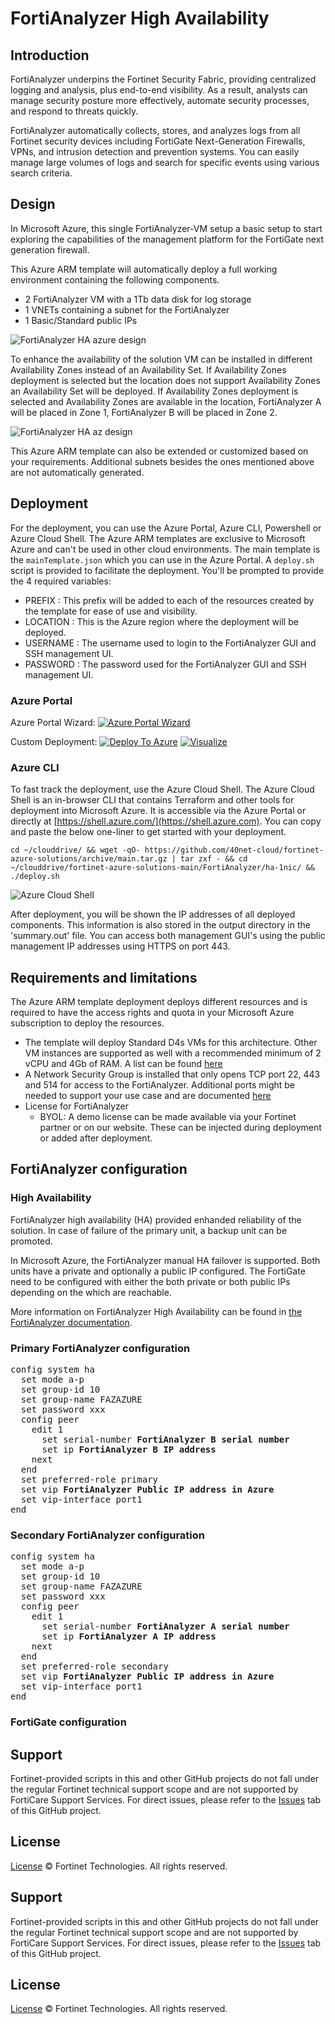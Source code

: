 # FortiAnalyzer High Availability

## Introduction

FortiAnalyzer underpins the Fortinet Security Fabric, providing centralized logging and analysis, plus end-to-end visibility. As a result, analysts can manage security posture more effectively, automate security processes, and respond to threats quickly.

FortiAnalyzer automatically collects, stores, and analyzes logs from all Fortinet security devices including FortiGate Next-Generation Firewalls, VPNs, and intrusion detection and prevention systems. You can easily manage large volumes of logs and search for specific events using various search criteria.

## Design

In Microsoft Azure, this single FortiAnalyzer-VM setup a basic setup to start exploring the capabilities of the management platform for the FortiGate next generation firewall.

This Azure ARM template will automatically deploy a full working environment containing the following components.

- 2 FortiAnalyzer VM with a 1Tb data disk for log storage
- 1 VNETs containing a subnet for the FortiAnalyzer
- 1 Basic/Standard public IPs

![FortiAnalyzer HA azure design](images/faz-ha.png)

To enhance the availability of the solution VM can be installed in different Availability Zones instead of an Availability Set. If Availability Zones deployment is selected but the location does not support Availability Zones an Availability Set will be deployed. If Availability Zones deployment is selected and Availability Zones are available in the location, FortiAnalyzer A will be placed in Zone 1, FortiAnalyzer B will be placed in Zone 2.

![FortiAnalyzer HA az design](images/faz-ha-az.png)

This Azure ARM template can also be extended or customized based on your requirements. Additional subnets besides the ones mentioned above are not automatically generated.

## Deployment

For the deployment, you can use the Azure Portal, Azure CLI, Powershell or Azure Cloud Shell. The Azure ARM templates are exclusive to Microsoft Azure and can't be used in other cloud environments. The main template is the `mainTemplate.json` which you can use in the Azure Portal. A `deploy.sh` script is provided to facilitate the deployment. You'll be prompted to provide the 4 required variables:

- PREFIX : This prefix will be added to each of the resources created by the template for ease of use and visibility.
- LOCATION : This is the Azure region where the deployment will be deployed.
- USERNAME : The username used to login to the FortiAnalyzer GUI and SSH management UI.
- PASSWORD : The password used for the FortiAnalyzer GUI and SSH management UI.

### Azure Portal

Azure Portal Wizard:
[![Azure Portal Wizard](https://raw.githubusercontent.com/Azure/azure-quickstart-templates/master/1-CONTRIBUTION-GUIDE/images/deploytoazure.svg?sanitize=true)](https://portal.azure.com/#create/Microsoft.Template/uri/https%3A%2F%2Fraw.githubusercontent.com%2F40net-cloud%2Ffortinet-azure-solutions%2Fmain%2FFortiAnalyzer%2Fha-1nic%2FmainTemplate.json/createUIDefinitionUri/https%3A%2F%2Fraw.githubusercontent.com%2F40net-cloud%2Ffortinet-azure-solutions%2Fmain%2FFortiAnalyzer%2Fha-1nic%2FcreateUiDefinition.json)

Custom Deployment:
[![Deploy To Azure](https://raw.githubusercontent.com/Azure/azure-quickstart-templates/master/1-CONTRIBUTION-GUIDE/images/deploytoazure.svg?sanitize=true)](https://portal.azure.com/#create/Microsoft.Template/uri/https%3A%2F%2Fraw.githubusercontent.com%2F40net-cloud%2Ffortinet-azure-solutions%2Fmain%2FFortiAnalyzer%2Fha-1nic%2FmainTemplate.json)
[![Visualize](https://raw.githubusercontent.com/Azure/azure-quickstart-templates/master/1-CONTRIBUTION-GUIDE/images/visualizebutton.svg?sanitize=true)](http://armviz.io/#/?load=https%3A%2F%2Fraw.githubusercontent.com%2F40net-cloud%2Ffortinet-azure-solutions$2Fmain%2FFortiAnalyzer%2Fha-1nic%2FmainTemplate.json)

### Azure CLI
To fast track the deployment, use the Azure Cloud Shell. The Azure Cloud Shell is an in-browser CLI that contains Terraform and other tools for deployment into Microsoft Azure. It is accessible via the Azure Portal or directly at [https://shell.azure.com/](https://shell.azure.com). You can copy and paste the below one-liner to get started with your deployment.

`cd ~/clouddrive/ && wget -qO- https://github.com/40net-cloud/fortinet-azure-solutions/archive/main.tar.gz | tar zxf - && cd ~/clouddrive/fortinet-azure-solutions-main/FortiAnalyzer/ha-1nic/ && ./deploy.sh`

![Azure Cloud Shell](images/azure-cloud-shell.png)

After deployment, you will be shown the IP addresses of all deployed components. This information is also stored in the output directory in the 'summary.out' file. You can access both management GUI's using the public management IP addresses using HTTPS on port 443.

## Requirements and limitations

The Azure ARM template deployment deploys different resources and is required to have the access rights and quota in your Microsoft Azure subscription to deploy the resources.

- The template will deploy Standard D4s VMs for this architecture. Other VM instances are supported as well with a recommended minimum of 2 vCPU and 4Gb of RAM. A list can be found [here](https://docs.fortinet.com/document/fortimanager-public-cloud/7.0.0/azure-administration-guide/351055/instance-type-support)
- A Network Security Group is installed that only opens TCP port 22, 443 and 514 for access to the FortiAnalyzer. Additional ports might be needed to support your use case and are documented [here](https://docs.fortinet.com/document/fortimanager/7.0.0/fortimanager-ports/465971/incoming-ports)
- License for FortiAnalyzer
  - BYOL: A demo license can be made available via your Fortinet partner or on our website. These can be injected during deployment or added after deployment.

## FortiAnalyzer configuration

### High Availability

FortiAnalyzer high availability (HA) provided enhanded reliability of the solution. In case of failure of the primary unit, a backup unit can be promoted.

In Microsoft Azure, the FortiAnalyzer manual HA failover is supported. Both units have a private and optionally a public IP configured. The FortiGate need to be configured with either the both private or both public IPs depending on the which are reachable.

More information on FortiAnalyzer High Availability can be found in [the FortiAnalyzer documentation](https://docs.fortinet.com/document/fortimanager/7.2.2/administration-guide/568591/high-availability).

### Primary FortiAnalyzer configuration

<pre>
config system ha
  set mode a-p
  set group-id 10
  set group-name FAZAZURE
  set password xxx
  config peer
    edit 1
      set serial-number <b>FortiAnalyzer B serial number</b>
      set ip <b>FortiAnalyzer B IP address</b>
    next
  end
  set preferred-role primary
  set vip <b>FortiAnalyzer Public IP address in Azure</b>
  set vip-interface port1
end
</pre>

### Secondary FortiAnalyzer configuration

<pre>
config system ha
  set mode a-p
  set group-id 10
  set group-name FAZAZURE
  set password xxx
  config peer
    edit 1
      set serial-number <b>FortiAnalyzer A serial number</b>
      set ip <b>FortiAnalyzer A IP address</b>
    next
  end
  set preferred-role secondary
  set vip <b>FortiAnalyzer Public IP address in Azure</b>
  set vip-interface port1
end
</pre>

### FortiGate configuration


## Support
Fortinet-provided scripts in this and other GitHub projects do not fall under the regular Fortinet technical support scope and are not supported by FortiCare Support Services.
For direct issues, please refer to the [Issues](https://github.com/40net-cloud/fortinet-azure-solutions/issues) tab of this GitHub project.

## License
[License](LICENSE) © Fortinet Technologies. All rights reserved.
## Support
Fortinet-provided scripts in this and other GitHub projects do not fall under the regular Fortinet technical support scope and are not supported by FortiCare Support Services.
For direct issues, please refer to the [Issues](https://github.com/40net-cloud/fortinet-azure-solutions/issues) tab of this GitHub project.

## License
[License](LICENSE) © Fortinet Technologies. All rights reserved.
